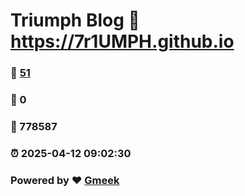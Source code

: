 # Triumph Blog :link: https://7r1UMPH.github.io 
### :page_facing_up: [51](https://7r1UMPH.github.io/tag.html) 
### :speech_balloon: 0 
### :hibiscus: 778587 
### :alarm_clock: 2025-04-12 09:02:30 
### Powered by :heart: [Gmeek](https://github.com/Meekdai/Gmeek)
